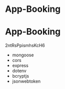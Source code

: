 # App-Booking

# App-Booking
 
<p>2ntRsPpismhsKcH6</p>

<ul>
    <li>mongoose</li>
    <li>cors</li>
    <li>express</li>
    <li>dotenv</li>
    <li>bcryptjs</li>
    <li>jsonwebtoken</li>
</ul>
